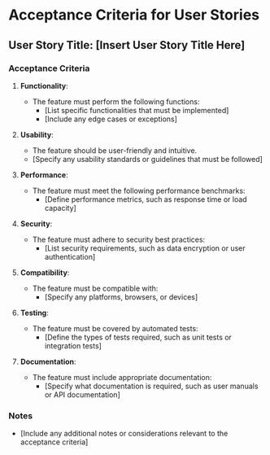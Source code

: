 # Acceptance Criteria for User Stories

## User Story Title: [Insert User Story Title Here]

### Acceptance Criteria

1. **Functionality**: 
   - The feature must perform the following functions:
     - [List specific functionalities that must be implemented]
     - [Include any edge cases or exceptions]

2. **Usability**:
   - The feature should be user-friendly and intuitive.
   - [Specify any usability standards or guidelines that must be followed]

3. **Performance**:
   - The feature must meet the following performance benchmarks:
     - [Define performance metrics, such as response time or load capacity]

4. **Security**:
   - The feature must adhere to security best practices:
     - [List security requirements, such as data encryption or user authentication]

5. **Compatibility**:
   - The feature must be compatible with:
     - [Specify any platforms, browsers, or devices]

6. **Testing**:
   - The feature must be covered by automated tests:
     - [Define the types of tests required, such as unit tests or integration tests]

7. **Documentation**:
   - The feature must include appropriate documentation:
     - [Specify what documentation is required, such as user manuals or API documentation]

### Notes
- [Include any additional notes or considerations relevant to the acceptance criteria]